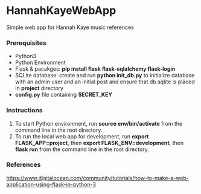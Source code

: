 # HannahKayeWebApp
Simple web app for Hannah Kaye music references

### Prerequisites
* Python3
* Python Environment
* Flask & pacakges: __pip install flask flask-sqlalchemy flask-login__
* SQLite database: create and run __python init_db.py__ to initialize database with an admin user and an initial post and ensure that db.sqlite is placed in **project** directory
* __config.py__ file containing **SECRET_KEY**

### Instructions
1. To start Python environment, run __source env/bin/activate__ from the command line in the root directory.
2. To run the local web app for development, run __export FLASK_APP=project__, then __export FLASK_ENV=development__, then __flask run__ from the command line in the root directory.

### References
https://www.digitalocean.com/community/tutorials/how-to-make-a-web-application-using-flask-in-python-3
